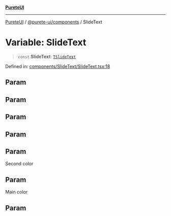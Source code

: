 [**PureteUI**](../../../README.md)

***

[PureteUI](../../../packages.md) / [@purete-ui/components](../README.md) / SlideText

# Variable: SlideText

> `const` **SlideText**: [`TSlideText`](../type-aliases/TSlideText.md)

Defined in: [components/SlideText/SlideText.tsx:18](https://github.com/zerok-cell/PureteUI/blob/main/libs/components/src/components/SlideText/SlideText.tsx#L18)

## Param

## Param

## Param

## Param

## Param

Second color

## Param

Main color

## Param
